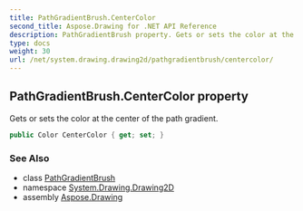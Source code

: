 ```yaml
---
title: PathGradientBrush.CenterColor
second_title: Aspose.Drawing for .NET API Reference
description: PathGradientBrush property. Gets or sets the color at the center of the path gradient
type: docs
weight: 30
url: /net/system.drawing.drawing2d/pathgradientbrush/centercolor/
---
```

## PathGradientBrush.CenterColor property

Gets or sets the color at the center of the path gradient.

```csharp
public Color CenterColor { get; set; }
```

### See Also

* class [PathGradientBrush](../)
* namespace [System.Drawing.Drawing2D](../../pathgradientbrush/)
* assembly [Aspose.Drawing](../../../)



